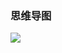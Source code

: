 ### 思维导图

![](https://chenspace.oss-cn-shanghai.aliyuncs.com/py/python%E4%B9%8B%E8%A7%A3%E6%9E%90html.png)

